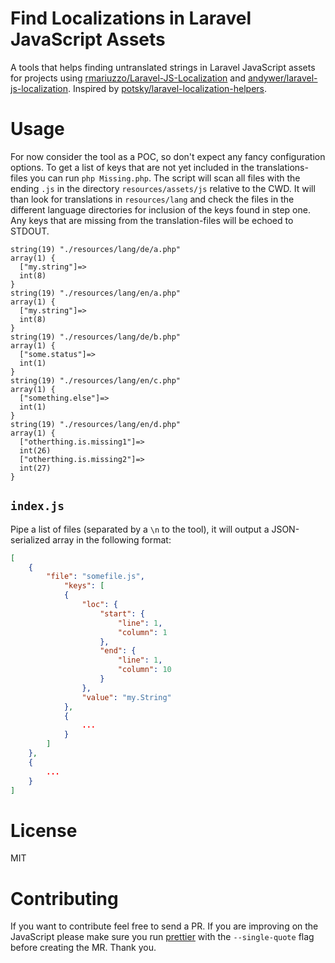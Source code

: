 # Find Localizations in Laravel JavaScript Assets

A tools that helps finding untranslated strings in Laravel JavaScript assets for
projects using [rmariuzzo/Laravel-JS-Localization][rmariuzzo] and
[andywer/laravel-js-localization][andywer]. Inspired by
[potsky/laravel-localization-helpers][potsky].

[rmariuzzo]: https://github.com/rmariuzzo/Laravel-JS-Localization
[andywer]:  https://github.com/andywer/laravel-js-localization
[potsky]: https://github.com/potsky/laravel-localization-helpers

# Usage

For now consider the tool as a POC, so don't expect any fancy configuration
options. To get a list of keys that are not yet included in the
translations-files you can run `php Missing.php`. The script will scan all
files with the ending `.js` in the directory `resources/assets/js` relative to
the CWD. It will than look for translations in `resources/lang` and check the
files in the different language directories for inclusion of the keys found in
step one. Any keys that are missing from the translation-files will be echoed to
STDOUT.

```
string(19) "./resources/lang/de/a.php"
array(1) {
  ["my.string"]=>
  int(8)
}
string(19) "./resources/lang/en/a.php"
array(1) {
  ["my.string"]=>
  int(8)
}
string(19) "./resources/lang/de/b.php"
array(1) {
  ["some.status"]=>
  int(1)
}
string(19) "./resources/lang/en/c.php"
array(1) {
  ["something.else"]=>
  int(1)
}
string(19) "./resources/lang/en/d.php"
array(1) {
  ["otherthing.is.missing1"]=>
  int(26)
  ["otherthing.is.missing2"]=>
  int(27)
}
```

## `index.js`
Pipe a list of files (separated by a `\n` to the tool), it will output a
JSON-serialized array in the following format:

```json
[
    {
        "file": "somefile.js",
            "keys": [
            {
                "loc": {
                    "start": {
                        "line": 1,
                        "column": 1
                    },
                    "end": {
                        "line": 1,
                        "column": 10
                    }
                },
                "value": "my.String"
            },
            {
                ...
            }
        ]
    },
    {
        ...
    }
]
```

# License

MIT

# Contributing

If you want to contribute feel free to send a PR. If you are improving on the
JavaScript please make sure you run [prettier][prettier] with the
`--single-quote` flag before creating the MR. Thank you.

[prettier]: https://github.com/jlongster/prettier
